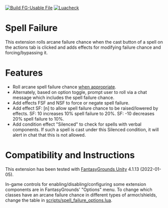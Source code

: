 [![Build FG-Usable File](https://github.com/bmos/FG-PFRPG-Spell-Failure/actions/workflows/create-ext.yml/badge.svg)](https://github.com/bmos/FG-PFRPG-Spell-Failure/actions/workflows/create-ext.yml) [![Luacheck](https://github.com/bmos/FG-PFRPG-Spell-Failure/actions/workflows/luacheck.yml/badge.svg)](https://github.com/bmos/FG-PFRPG-Spell-Failure/actions/workflows/luacheck.yml)

# Spell Failure
This extension rolls arcane failure chance when the cast button of a spell on the actions tab is clicked and adds effects for modifying failure chance and forcing/bypassing it.

# Features
* Roll arcane spell failure chance [when appropriate](https://www.fantasygrounds.com/forums/showthread.php?48977-Advanced-3-5e-and-Pathfinder-effects&p=528377&viewfull=1#post528377).
* Alternately, based on option toggle, prompt user to roll via a chat message which includes the spell failure chance.
* Add effects FSF and NSF to force or negate spell failure.
* Add effect SF: [n] to allow spell failure chance to be raised/lowered by effects. SF: 10 increases 10% spell failure to 20%. SF: -10 decreases 20% spell failure to 10%.
* Add condition effect "Silenced" to check for spells with verbal components. If such a spell is cast under this Silenced condition, it will alert in chat that this is not allowed.

# Compatibility and Instructions
This extension has been tested with [FantasyGrounds Unity](https://www.fantasygrounds.com/home/FantasyGroundsUnity.php) 4.1.13 (2022-01-05).

In-game controls for enabling/disabling/configuring some extension components are in FantasyGrounds' "Options" menu.
To change which classes have an arcane failure chance in different types of armor/shields, change the table in [scripts/spell_failure_options.lua](https://github.com/bmos/FG-PFRPG-Spell-Failure/blob/master/scripts/spell_failure_options.lua).
